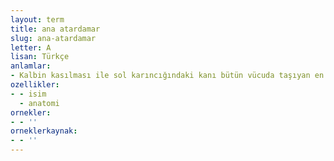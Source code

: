 ```yaml
---
layout: term
title: ana atardamar
slug: ana-atardamar
letter: A
lisan: Türkçe
anlamlar:
- Kalbin kasılması ile sol karıncığındaki kanı bütün vücuda taşıyan en büyük atardamar; ana arter, aort
ozellikler:
- - isim
  - anatomi
ornekler:
- - ''
orneklerkaynak:
- - ''
---
```

